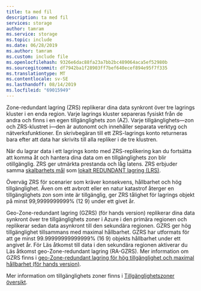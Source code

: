 ```yaml
---
title: ta med fil
description: ta med fil
services: storage
author: tamram
ms.service: storage
ms.topic: include
ms.date: 06/28/2019
ms.author: tamram
ms.custom: include file
ms.openlocfilehash: 9326e6dac88fa23a7bb2bc489064aca5ef52980b
ms.sourcegitcommit: df7942ba1f28903ff7bef640ecef894e95f7f335
ms.translationtype: MT
ms.contentlocale: sv-SE
ms.lasthandoff: 08/14/2019
ms.locfileid: "69015949"
---
```

Zone-redundant lagring (ZRS) replikerar dina data synkront över tre lagrings kluster i en enda region. Varje lagrings kluster separeras fysiskt från de andra och finns i en egen tillgänglighets zon (AZ). Varje tillgänglighets&mdash;zon och ZRS-klustret i&mdash;den är autonomt och innehåller separata verktyg och nätverksfunktioner. En skrivbegäran till ett ZRS-lagrings konto returneras bara efter att data har skrivits till alla repliker i de tre klustren.

När du lagrar data i ett lagrings konto med ZRS-replikering kan du fortsätta att komma åt och hantera dina data om en tillgänglighets zon blir otillgänglig. ZRS ger utmärkta prestanda och låg latens. ZRS erbjuder samma [skalbarhets mål](../articles/storage/common/storage-scalability-targets.md) som [lokalt REDUNDANT lagring (LRS)](../articles/storage/common/storage-redundancy-lrs.md).

Överväg ZRS för scenarier som kräver konsekvens, hållbarhet och hög tillgänglighet. Även om ett avbrott eller en natur katastrof återger en tillgänglighets zon som inte är tillgänglig, ger ZRS tålighet för lagrings objekt på minst 99,9999999999% (12 9) under ett givet år.

Geo-Zone-redundant lagring (GZRS) (för hands version) replikerar dina data synkront över tre tillgänglighets zoner i Azure i den primära regionen och replikerar sedan data asynkront till den sekundära regionen. GZRS ger hög tillgänglighet tillsammans med maximal hållbarhet. GZRS har utformats för att ge minst 99.99999999999999% (16 9) objekts hållbarhet under ett angivet år. För Läs åtkomst till data i den sekundära regionen aktiverar du Läs åtkomst geo-Zone-redundant lagring (RA-GZRS). Mer information om GZRS finns i [geo-Zone-redundant lagring för hög tillgänglighet och maximal hållbarhet (för hands version)](../articles/storage/common/storage-redundancy-lrs.md).

Mer information om tillgänglighets zoner finns i [Tillgänglighetszoner översikt](https://docs.microsoft.com/azure/availability-zones/az-overview).
